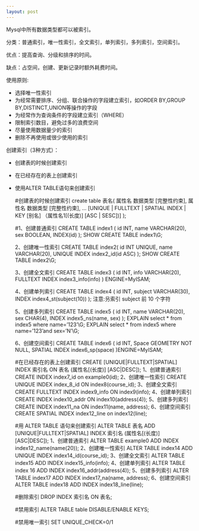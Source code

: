 ```yaml
---
layout: post
---
```

Mysql中所有数据类型都可以被索引。

分类：普通索引，唯一性索引，全文索引，单列索引，多列索引，空间索引。

优点：提高查询、分级和排序的时间。

缺点：占空间，创建、更新记录时额外耗费时间。

使用原则:
+ 选择唯一性索引
+ 为经常需要排序、分组、联合操作的字段建立索引，如ORDER BY,GROUP BY,DISTINCT,UNION等操作的字段
+ 为经常作为查询条件的字段建立索引（WHERE）
+ 限制索引数目，避免过多的浪费空间
+ 尽量使用数据量少的索引
+ 删除不再使用或很少使用的索引

创建索引（3种方式）：

- 创建表的时候创建索引
- 在已经存在的表上创建索引
- 使用ALTER TABLE语句来创建索引

    #创建表的时候创建索引
    create table 表名(
        属性名 数据类型 [完整性约束],
        属性名 数据类型 [完整性约束],
        ...
        [UNIQUE | FULLTEXT | SPATIAL INDEX | KEY [别名] （属性名1[(长度)] [ASC | SESC])]
    );


    #1、创建普通索引
    CREATE TABLE index1 (
        id INT,
        name VARCHAR(20),
        sex BOOLEAN,
        INDEX(id)
    );
    SHOW CREATE TABLE index1\G;


    2、创建唯一性索引
    CREATE TABLE index2(
        id INT UNIQUE,
        name VARCHAR(20),
        UNIQUE INDEX index2_id(id ASC)
    );
    SHOW CREATE TABLE index2\G;
    
    3、创建全文索引
    CREATE TABLE index3 (
        id INT,
        info VARCHAR(20),
        FULLTEXT INDEX index3_info(info)
    ) ENGINE=MyISAM;


    4、创建单列索引
    CREATE TABLE index4 (
        id INT,
        subject VARCHAR(30),
        INDEX index4_st(subject(10))
    );
    注意:叧索引 subject 前 10 个字符

    5、创建多列索引
    CREATE TABLE index5 (
        id INT,
        name VARCHAR(20),
        sex CHAR(4),
        INDEX index5_ns(name, sex)
    );
    EXPLAIN select * from index5 where name=’123’\G;
    EXPLAIN select * from index5 where name=’123’and sex=’N’\G;

    6、创建空间索引
    CREATE TABLE index6 (
        id INT,
        Space GEOMETRY NOT NULL,
        SPATIAL INDEX index6_sp(space)
    )ENGINE=MyISAM;



    #在已经存在的表上创建索引
    CREATE [UNIQUE|FULLTEXT|SPATIAL] INDEX 索引名 ON 表名 (属性名[(长度)] [ASC|DESC]);
    1、创建普通索引
    CREATE INDEX index7_id on example0(id);
    2、创建唯一性索引
    CREATE UNIQUE INDEX index_8_id ON index8(course_id);
    3、创建全文索引
    CREATE FULLTEXT INDEX index9_info ON index9(info);
    4、创建单列索引
    CREATE INDEX index10_addr ON index10(address(4));
    5、创建多列索引
    CREATE INDEX index11_na ON index11(name, address);
    6、创建空间索引
    CREATE SPATIAL INDEX index12_line on index12(line);




    #用 ALTER TABLE 语句来创建索引
    ALTER TABLE 表名 ADD [UNIQUE|FULLTEXT|SPATIAL] INDEX 索引名 (属性名[(长度)] [ASC|DESC]);
    1、创建普通索引
    ALTER TABLE example0 ADD INDEX index12_name(name(20));
    2、创建唯一性索引
    ALTER TABLE index14 ADD UNIQUE INDEX index14_id(course_id);
    3、创建全文索引
    ALTER TABLE index15 ADD INDEX index15_info(info);
    4、创建单列索引
    ALTER TABLE index 16 ADD INDEX index16_addr(address(4));
    5、创建多列索引
    ALTER TABLE index17 ADD INDEX index17_na(name, address);
    6、创建空间索引
    ALTER TABLE index18 ADD INDEX index18_line(line);


    #删除索引
    DROP INDEX 索引名 ON 表名;


    #禁用索引
    ALTER TABLE table DISABLE/ENABLE KEYS;
    
    #禁用唯一索引
    SET UNIQUE_CHECK=0/1

